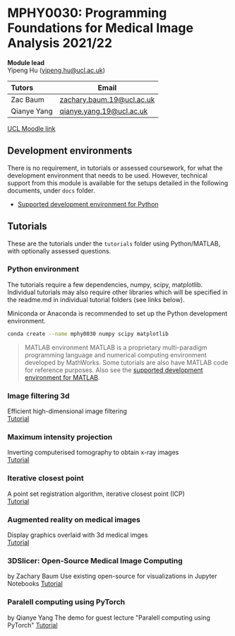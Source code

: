 # MPHY0030: Programming Foundations for Medical Image Analysis 2021/22 

**Module lead**  
Yipeng Hu (yipeng.hu@ucl.ac.uk)  

|**Tutors**         | Email                     |
|:------------------|---------------------------|
|Zac Baum	        |zachary.baum.19@ucl.ac.uk  |
|Qianye Yang	    |qianye.yang.19@ucl.ac.uk   |

[UCL Moodle link][moodle_link]  

[moodle_link]: https://moodle.ucl.ac.uk/course/info.php?id=6306

## Development environments 
There is no requirement, in tutorials or assessed coursework, for what the development environment that needs to be used. However, technical support from this module is available for the setups detailed in the following documents, under `docs` folder.
- [Supported development environment for Python](./docs/dev_env_python.md)


## Tutorials
These are the tutorials under the `tutorials` folder using Python/MATLAB, with optionally assessed questions.

### Python environment
The tutorials require a few dependencies, numpy, scipy, matplotlib. Individual tutorials may also require other libraries which will be specified in the readme.md in individual tutorial folders (see links below).

Miniconda or Anaconda is recommended to set up the Python development environment.
```bash
conda create --name mphy0030 numpy scipy matplotlib 
```

>MATLAB environment
MATLAB is a proprietary multi-paradigm programming language and numerical computing environment developed by MathWorks. Some tutorials are also have MATLAB code for reference purposes. Also see the [supported development environment for MATLAB](./docs/dev_env_matlab.md).

### Image filtering 3d
Efficient high-dimensional image filtering  
[Tutorial][image_filtering_3d]

[image_filtering_3d]: ./tutorials/image_filtering_3d/readme.md

### Maximum intensity projection 
Inverting computerised tomography to obtain x-ray images  
[Tutorial][maximum_intensity_projection]

[maximum_intensity_projection]: ./tutorials/maximum_intensity_projection/readme.md

### Iterative closest point 
A point set registration algorithm, iterative closest point (ICP)  
[Tutorial][iterative_closest_point]

[iterative_closest_point]: ./tutorials/iterative_closest_point/readme.md

### Augmented reality on medical images
Display graphics overlaid with 3d medical imges  
[Tutorial][augmented_reality]

[augmented_reality]: ./tutorials/augmented_reality/readme.md

### 3DSlicer: Open-Source Medical Image Computing
by Zachary Baum
Use existing open-source for visualizations in Jupyter Notebooks
[Tutorial][3d_slicer_jupyter]

[3d_slicer_jupyter]: ./tutorials/3d_slicer_jupyter/readme.md


### Paralell computing using PyTorch
by Qianye Yang
The demo for guest lecture "Paralell computing using PyTorch" 
[Tutorial][pytorch_paralell_computing]

[pytorch_paralell_computing]: ./tutorials/pytorch_paralell_computing/readme.md
